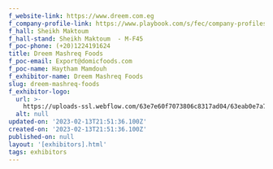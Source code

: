 ```yaml
---
f_website-link: https://www.dreem.com.eg
f_company-profile-link: https://www.playbook.com/s/fec/company-profiles
f_hall: Sheikh Maktoum
f_hall-stand: Sheikh Maktoum  - M-F45
f_poc-phone: (+20)1224191624
title: Dreem Mashreq Foods
f_poc-email: Export@domicfoods.com
f_poc-name: Haytham Mamdouh
f_exhibitor-name: Dreem Mashreq Foods
slug: dreem-mashreq-foods
f_exhibitor-logo:
  url: >-
    https://uploads-ssl.webflow.com/63e7e60f7073806c8317ad04/63eab0e7a7b0473775857501_YTk3MQ.png
  alt: null
updated-on: '2023-02-13T21:51:36.100Z'
created-on: '2023-02-13T21:51:36.100Z'
published-on: null
layout: '[exhibitors].html'
tags: exhibitors
---
```



